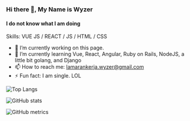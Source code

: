 ### Hi there 👋, My Name is Wyzer
#### I do not know what I am doing 


Skills: VUE JS / REACT / JS / HTML / CSS

- 🔭 I’m currently working on this page. 
- 🌱 I’m currently learning Vue, React, Angular, Ruby on Rails, NodeJS, a little bit golang, and Django 
- 📫 How to reach me: lamarankerja.wyzer@gmail.com 
- ⚡ Fun fact: I am single. LOL



![Top Langs](https://github-readme-stats.vercel.app/api/top-langs/?username=mwyzer)

![GitHub stats](https://github-readme-stats.vercel.app/api?username=mwyzer&show_icons=true)  

![GitHub metrics](https://metrics.lecoq.io/mwyzer)  

